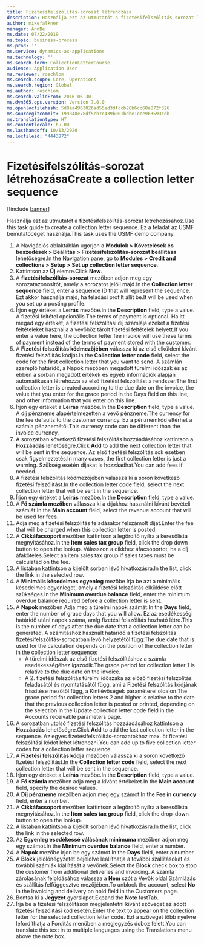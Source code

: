 ```yaml
---
title: Fizetésifelszólítás-sorozat létrehozása
description: Használja ezt az útmutatót a fizetésifelszólítás-sorozat létrehozásához.
author: mikefalkner
manager: AnnBe
ms.date: 07/22/2019
ms.topic: business-process
ms.prod: ''
ms.service: dynamics-ax-applications
ms.technology: ''
ms.search.form: CollectionLetterCourse
audience: Application User
ms.reviewer: roschlom
ms.search.scope: Core, Operations
ms.search.region: Global
ms.author: roschlom
ms.search.validFrom: 2016-06-30
ms.dyn365.ops.version: Version 7.0.0
ms.openlocfilehash: 5d8aa4963026ad55ed3dfccb28b6cc68a872f326
ms.sourcegitcommit: 199848e78df5cb7c439b001bdbe1ece963593cdb
ms.translationtype: HT
ms.contentlocale: hu-HU
ms.lasthandoff: 10/13/2020
ms.locfileid: "4443872"
---
```

# <a name="create-a-collection-letter-sequence"></a><span data-ttu-id="822c1-103">Fizetésifelszólítás-sorozat létrehozása</span><span class="sxs-lookup"><span data-stu-id="822c1-103">Create a collection letter sequence</span></span>

[!include [banner](../../includes/banner.md)]

<span data-ttu-id="822c1-104">Használja ezt az útmutatót a fizetésifelszólítás-sorozat létrehozásához.</span><span class="sxs-lookup"><span data-stu-id="822c1-104">Use this task guide to create a collection letter sequence.</span></span> <span data-ttu-id="822c1-105">Ez a feladat az USMF bemutatócéget használja.</span><span class="sxs-lookup"><span data-stu-id="822c1-105">This task uses the USMF demo company.</span></span>

1. <span data-ttu-id="822c1-106">A Navigációs ablaktáblán ugorjon a **Modulok > Követelések és beszedések > Beállítás > Fizetésifelszólítás-sorozat beállítása** lehetőségre.</span><span class="sxs-lookup"><span data-stu-id="822c1-106">In the Navigation pane, go to **Modules > Credit and collections > Setup > Set up collection letter sequence**.</span></span>
2. <span data-ttu-id="822c1-107">Kattintson az **Új** elemre.</span><span class="sxs-lookup"><span data-stu-id="822c1-107">Click **New**.</span></span>
3. <span data-ttu-id="822c1-108">A **fizetésifelszólítás-sorozat** mezőben adjon meg egy sorozatazonosítót, amely a sorozatot jelöli majd.</span><span class="sxs-lookup"><span data-stu-id="822c1-108">In the **Collection letter sequence** field, enter a sequence ID that will represent the sequence.</span></span> <span data-ttu-id="822c1-109">Ezt akkor használja majd, ha feladási profilt állít be.</span><span class="sxs-lookup"><span data-stu-id="822c1-109">It will be used when you set up a posting profile.</span></span>
4. <span data-ttu-id="822c1-110">Írjon egy értéket a **Leírás** mezőbe.</span><span class="sxs-lookup"><span data-stu-id="822c1-110">In the **Description** field, type a value.</span></span>  <span data-ttu-id="822c1-111">A fizetési feltétel opcionális.</span><span class="sxs-lookup"><span data-stu-id="822c1-111">The terms of payment is optional.</span></span> <span data-ttu-id="822c1-112">Ha itt megad egy értéket, a fizetési felszólítási díj számlája ezeket a fizetési feltételeket használja a vevőhöz tárolt fizetési feltételek helyett.</span><span class="sxs-lookup"><span data-stu-id="822c1-112">If you enter a value here, the collection letter fee invoice will use these terms of payment instead of the terms of payment stored with the customer.</span></span>  
5. <span data-ttu-id="822c1-113">A **Fizetési felszólítás kódmezőjében** válassza ki az első elküldeni kívánt fizetési felszólítás kódját.</span><span class="sxs-lookup"><span data-stu-id="822c1-113">In the **Collection letter code** field, select the code for the first collection letter that you want to send.</span></span> <span data-ttu-id="822c1-114">A számlán szereplő határidő, a Napok mezőben megadott türelmi időszak és az ebben a sorban megadott értékek és egyéb információk alapján automatikusan létrehozza az első fizetési felszólítást a rendszer.</span><span class="sxs-lookup"><span data-stu-id="822c1-114">The first collection letter is created according to the due date on the invoice, the value that you enter for the grace period in the Days field on this line, and other information that you enter on this line.</span></span>  
6. <span data-ttu-id="822c1-115">Írjon egy értéket a **Leírás** mezőbe.</span><span class="sxs-lookup"><span data-stu-id="822c1-115">In the **Description** field, type a value.</span></span> <span data-ttu-id="822c1-116">A díj pénzneme alapértelmezetten a vevő pénzneme.</span><span class="sxs-lookup"><span data-stu-id="822c1-116">The currency for the fee defaults to the customer currency.</span></span> <span data-ttu-id="822c1-117">Ez a pénznemkód eltérhet a számla pénznemétől.</span><span class="sxs-lookup"><span data-stu-id="822c1-117">This currency code can be different than the invoice currency.</span></span>  
7. <span data-ttu-id="822c1-118">A sorozatban következő fizetési felszólítás hozzáadásához kattintson a **Hozzáadás** lehetőségre.</span><span class="sxs-lookup"><span data-stu-id="822c1-118">Click **Add** to add the next collection letter that will be sent in the sequence.</span></span> <span data-ttu-id="822c1-119">Az első fizetési felszólítás sok esetben csak figyelmeztetés.</span><span class="sxs-lookup"><span data-stu-id="822c1-119">In many cases, the first collection letter is just a warning.</span></span> <span data-ttu-id="822c1-120">Szükség esetén díjakat is hozzáadhat.</span><span class="sxs-lookup"><span data-stu-id="822c1-120">You can add fees if needed.</span></span>  
8. <span data-ttu-id="822c1-121">A fizetési felszólítás kódmezőjében válassza ki a soron következő fizetési felszólítást.</span><span class="sxs-lookup"><span data-stu-id="822c1-121">In the collection letter code field, select the next collection letter that will be sent in the sequence.</span></span>
9. <span data-ttu-id="822c1-122">Írjon egy értéket a **Leírás** mezőbe.</span><span class="sxs-lookup"><span data-stu-id="822c1-122">In the **Description** field, type a value.</span></span>
10. <span data-ttu-id="822c1-123">A **Fő számla mezőben** válassza ki a díjakhoz használni kívánt bevételi számlát.</span><span class="sxs-lookup"><span data-stu-id="822c1-123">In the **Main account** field, select the revenue account that will be used for fees.</span></span>
11. <span data-ttu-id="822c1-124">Adja meg a fizetési felszólítás feladásakor felszámolt díjat.</span><span class="sxs-lookup"><span data-stu-id="822c1-124">Enter the fee that will be charged when this collection letter is posted.</span></span>
12. <span data-ttu-id="822c1-125">A **Cikkáfacsoport** mezőben kattintson a legördítő nyílra a keresőlista megnyitásához.</span><span class="sxs-lookup"><span data-stu-id="822c1-125">In the **Item sales tax group** field, click the drop down button to open the lookup.</span></span> <span data-ttu-id="822c1-126">Válasszon a cikkhez áfacsoportot, ha a díj áfaköteles.</span><span class="sxs-lookup"><span data-stu-id="822c1-126">Select an item sales tax group if sales taxes must be calculated on the fee.</span></span>  
13. <span data-ttu-id="822c1-127">A listában kattintson a kijelölt sorban lévő hivatkozásra.</span><span class="sxs-lookup"><span data-stu-id="822c1-127">In the list, click the link in the selected row.</span></span>
14. <span data-ttu-id="822c1-128">A **Minimális késedelmes egyenleg** mezőbe írja be azt a minimális késedelmes egyenleget, amely a fizetési felszólítás elküldése előtt szükséges.</span><span class="sxs-lookup"><span data-stu-id="822c1-128">In the **Minimum overdue balance** field, enter the minimum overdue balance required before a collection letter is sent.</span></span>
15. <span data-ttu-id="822c1-129">A **Napok** mezőben Adja meg a türelmi napok számát.</span><span class="sxs-lookup"><span data-stu-id="822c1-129">In the **Days** field, enter the number of grace days that you will allow.</span></span> <span data-ttu-id="822c1-130">Ez az esedékességi határidő utáni napok száma, amíg fizetési felszólítás hozható létre.</span><span class="sxs-lookup"><span data-stu-id="822c1-130">This is the number of days after the due date that a collection letter can be generated.</span></span> <span data-ttu-id="822c1-131">A számításhoz használt határidő a fizetési felszólítás fizetésifelszólítás-sorozatban lévő helyzetétől függ:</span><span class="sxs-lookup"><span data-stu-id="822c1-131">The due date that is used for the calculation depends on the position of the collection letter in the collection letter sequence:</span></span>
    - <span data-ttu-id="822c1-132">A türelmi időszak az első fizetési felszólításhoz a számla esedékességéhez igazodik.</span><span class="sxs-lookup"><span data-stu-id="822c1-132">The grace period for collection letter 1 is relative to the due date on the invoice.</span></span>
    - <span data-ttu-id="822c1-133">A 2. fizetési felszólítás türelmi időszaka az előző fizetési felszólítás feladásától és nyomtatásától függ, ami a Fizetési felszólítás kódjának frissítése mezőtől függ, a Kintlévőségek paraméterei oldalon.</span><span class="sxs-lookup"><span data-stu-id="822c1-133">The grace period for collection letters 2 and higher is relative to the date that the previous collection letter is posted or printed, depending on the selection in the Update collection letter code field in the Accounts receivable parameters page.</span></span>  
16. <span data-ttu-id="822c1-134">A sorozatban utolsó fizetési felszólítás hozzáadásához kattintson a **Hozzáadás** lehetőségre.</span><span class="sxs-lookup"><span data-stu-id="822c1-134">Click **Add** to add the last collection letter in the sequence.</span></span> <span data-ttu-id="822c1-135">Az egyes fizetésifelszólítás-sorozatokhoz max. öt fizetési felszólítási kódot lehet létrehozni.</span><span class="sxs-lookup"><span data-stu-id="822c1-135">You can add up to five collection letter codes for a collection letter sequence.</span></span>  
17. <span data-ttu-id="822c1-136">A **Fizetési felszólítás kódja** mezőben válassza ki a soron következő fizetési felszólítást.</span><span class="sxs-lookup"><span data-stu-id="822c1-136">In the **Collection letter code** field, select the next collection letter that will be sent in the sequence.</span></span>
18. <span data-ttu-id="822c1-137">Írjon egy értéket a **Leírás** mezőbe.</span><span class="sxs-lookup"><span data-stu-id="822c1-137">In the **Description** field, type a value.</span></span>
19. <span data-ttu-id="822c1-138">A **Fő számla** mezőben adja meg a kívánt értékeket.</span><span class="sxs-lookup"><span data-stu-id="822c1-138">In the **Main account** field, specify the desired values.</span></span>
20. <span data-ttu-id="822c1-139">A **Díj pénzneme** mezőben adjon meg egy számot.</span><span class="sxs-lookup"><span data-stu-id="822c1-139">In the **Fee in currency** field, enter a number.</span></span>
21. <span data-ttu-id="822c1-140">A **Cikkáfacsoport** mezőben kattintson a legördítő nyílra a keresőlista megnyitásához.</span><span class="sxs-lookup"><span data-stu-id="822c1-140">In the **Item sales tax group** field, click the drop-down button to open the lookup.</span></span>
22. <span data-ttu-id="822c1-141">A listában kattintson a kijelölt sorban lévő hivatkozásra.</span><span class="sxs-lookup"><span data-stu-id="822c1-141">In the list, click the link in the selected row.</span></span>
23. <span data-ttu-id="822c1-142">Az **Egyenleg esedékessé válásának minimuma** mezőben adjon meg egy számot.</span><span class="sxs-lookup"><span data-stu-id="822c1-142">In the **Minimum overdue balance** field, enter a number.</span></span>
24. <span data-ttu-id="822c1-143">A **Napok** mezőbe írjon be egy számot.</span><span class="sxs-lookup"><span data-stu-id="822c1-143">In the **Days** field, enter a number.</span></span>
25. <span data-ttu-id="822c1-144">A **Blokk** jelölőnégyzetet bejelölve leállíthatja a további szállításokat és további számlák kiállítását a vevőnek.</span><span class="sxs-lookup"><span data-stu-id="822c1-144">Select the **Block** check box to stop the customer from additional deliveries and invoicing.</span></span> <span data-ttu-id="822c1-145">A számla zárolásának feloldásához válassza a **Nem** szót a Vevők oldal Számlázás és szállítás felfüggesztve mezőjében.</span><span class="sxs-lookup"><span data-stu-id="822c1-145">To unblock the account, select **No** in the Invoicing and delivery on hold field in the Customers page.</span></span>  
26. <span data-ttu-id="822c1-146">Bontsa ki a **Jegyzet** gyorslapot.</span><span class="sxs-lookup"><span data-stu-id="822c1-146">Expand the **Note** fastTab.</span></span>
27. <span data-ttu-id="822c1-147">Írja be a fizetési felszólításon megjelentetni kívánt szöveget az adott fizetési felszólítási kód esetén.</span><span class="sxs-lookup"><span data-stu-id="822c1-147">Enter the text to appear on the collection letter for the selected collection letter code.</span></span> <span data-ttu-id="822c1-148">Ezt a szöveget több nyelvre lefordíthatja a Fordítás menüben a megjegyzés doboz felett.</span><span class="sxs-lookup"><span data-stu-id="822c1-148">You can translate this text in to multiple languages using the Translations menu above the note box.</span></span>  

